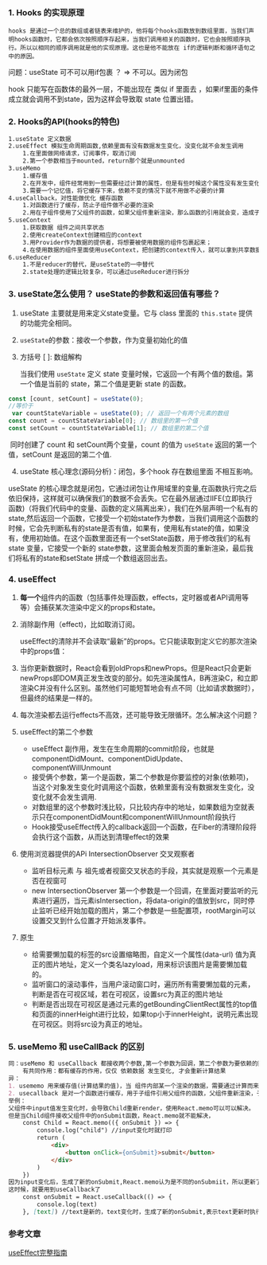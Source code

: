 ### 1. Hooks 的实现原理

```
hooks 是通过一个总的数组或者链表来维护的，他将每个hooks函数放到数组里面，当我们声明hooks函数时，它都会依次按照顺序存起来，当我们调用相关的函数时，它也会按照顺序执行。所以以相同的顺序调用就是他的实现原理。这也是他不能放在 if的逻辑判断和循环语句之中的原因。
```

问题：useState 可不可以用if包裹 ？ => 不可以。因为闭包

hook 只能写在函数体的最外一层，不能出现在 类似 if 里面去 ，如果if里面的条件成立就会调用不到state，因为这样会导致取 state 位置出错。

### 2.  Hooks的API(hooks的特色)

```markdown
1.useState 定义数据
2.useEffect 模拟生命周期函数,依赖里面有没有数据发生变化，没变化就不会发生调用
	1.在里面做网络请求，订阅事件，取消订阅
	2.第一个参数相当于mounted，return那个就是unmounted
3.useMemo
	1.缓存值
	2.在开发中，组件经常用到一些需要经过计算的属性，但是有些时候这个属性没有发生变化的，但是还是会重新进行计算
	3.需要一个记忆值，将它缓存下来，依赖不变的情况下就不用做不必要的计算
4.useCallback，对性能做优化 缓存函数
	1.对函数进行了缓存，防止子组件做不必要的渲染
	2.用在子组件使用了父组件的函数，如果父组件重新渲染，那么函数的引用就会变，造成子组件认为两次传进来的函数不一样，从而进行渲染。可以使用useCallback的第二个参数依赖判断其是否需要更新
5.useContext
	1.获取数据 组件之间共享状态
	2.使用createContext创建相应的context
	3.用Provider作为数据的提供者，将想要被使用数据的组件包裹起来；
	4.在使用数据的组件里面使用useContext，把创建的context传入，就可以拿到共享数据
6.useReducer
	1.不是reducer的替代，是useState的一中替代
	2.state处理的逻辑比较复杂，可以通过useReducer进行拆分
```

### 3. useState怎么使用？ useState的参数和返回值有哪些？

1. useState 主要就是用来定义state变量。它与 class 里面的 `this.state` 提供的功能完全相同。

2. `useState`的参数：接收一个参数，作为变量初始化的值

4. 方括号 [ ]: 数组解构

   当我们使用 `useState` 定义 state 变量时候，它返回一个有两个值的数组。第一个值是当前的 state，第二个值是更新 state 的函数。

```javascript
const [count, setCount] = useState(0);
//等价于
 var countStateVariable = useState(0); // 返回一个有两个元素的数组
const count = countStateVariable[0]; // 数组里的第一个值
const setCount = countStateVariable[1]; // 数组里的第二个值
```

​	同时创建了 count 和 setCount两个变量，count 的值为 `useState` 返回的第一个值，setCount 是返回的第二个值.

4. useState 核心理念(源码分析)：闭包，多个hook 存在数组里面 不相互影响。

useState 的核心理念就是闭包，它通过闭包让作用域里的变量,在函数执行完之后依旧保持，这样就可以确保我们的数据不会丢失。它在最外层通过IIFE(立即执行函数)（将我们代码中的变量、函数的定义隔离出来），我们在外层声明一个私有的state,然后返回一个函数，它接受一个初始state作为参数，当我们调用这个函数的时候，它会先判断私有的state是否有值，如果有，使用私有state的值，如果没有，使用初始值。在这个函数里面还有一个setState函数，用于修改我们的私有state 变量，它接受一个新的 state参数，这里面会触发页面的重新渲染，最后我们将私有的state和setState 拼成一个数组返回出去。

### 4. useEffect

1. **每一个**组件内的函数（包括事件处理函数，effects，定时器或者API调用等等）会捕获某次渲染中定义的props和state。

2. 消除副作用（effect)，比如取消订阅。

   useEffect的清除并不会读取“最新”的props。它只能读取到定义它的那次渲染中的props值：

3. 当你更新数据时，React会看到oldProps和newProps。但是React只会更新newProps即DOM真正发生改变的部分。如先渲染属性A，B再渲染C，和立即渲染C并没有什么区别。虽然他们可能短暂地会有点不同（比如请求数据时），但最终的结果是一样的。

4. 每次渲染都去运行effects不高效，还可能导致无限循环。怎么解决这个问题？

5. useEffect的第二个参数

   - useEffect 副作用，发生在生命周期的commit阶段，也就是componentDidMount、componentDidUpdate、componentWillUnmount
   - 接受俩个参数，第一个是函数，第二个参数是你要监控的对象(依赖项)，当这个对象发生变化时调用这个函数，依赖里面有没有数据发生变化，没变化就不会发生调用.
   - 对数组里的这个参数时浅比较，只比较内存中的地址，如果数组为空就表示只在componentDidMount和componentWillUnmount阶段执行
   - Hook接受useEffect传入的callback返回一个函数，在Fiber的清理阶段将会执行这个函数，从而达到清理effect的效果

1. 使用浏览器提供的APi IntersectionObserver 交叉观察者
   - 监听目标元素 与 祖先或者视窗交叉状态的手段，其实就是观察一个元素是否在视窗可
   - new IntersectionObserver 第一个参数是一个回调，在里面对要监听的元素进行遍历，当元素isIntersection，将data-origin的值放到src，同时停止监听已经开始加载的图片，第二个参数是一些配置项，rootMargin可以设置交叉到什么位置才开始派发事件。

2. 原生
   - 给需要懒加载的标签的src设置缩略图，自定义一个属性(data-url) 值为真正的图片地址，定义一个类名lazyload，用来标识该图片是需要懒加载的。
   - 监听窗口的滚动事件，当用户滚动窗口时，遍历所有需要懒加载的元素，判断是否在可视区域，若在可视区，设置src为真正的图片地址
   - 判断是否出现在可视区是通过元素的getBoundingClientRect属性的top值 和页面的innerHeight进行比较，如果top小于innerHeight，说明元素出现在可视区。则将src设为真正的地址。

### 5. useMemo 和 useCallBack 的区别

```markdown
同：useMemo 和 useCallback 都接收两个参数,第一个参数为回调，第二个参数为要依赖的数据
	有共同作用：都有缓存的作用，仅仅 依赖数据 发生变化, 才会重新计算结果
异：
1. usememo 用来缓存值(计算结果的值)，当 组件内部某一个渲染的数据，需要通过计算而来，这个计算是依赖与特定的state、props数据，我们就用useMemo来缓存这个数据，让函数在依赖不改变的情况下，不对这个值进行重新计算。
2. usecallback 是对一个函数进行缓存，用于子组件引用父组件的函数，父组件重新渲染，子组件不会因为这个函数的变动重新渲染。和React.memo搭配使用
举例：
父组件中input值发生变化时，会导致Child重新render，使用React.memo可以可以解决。
但是当Child组件接收父组件中的onSubmit函数，React.memo就不能解决，
	const Child = React.memo(({ onSubmit }) => {
    	console.log("child") //input变化时就打印
    	return (
       	 	<div>
           		<button onClick={onSubmit}>submit</button>
        	</div>
    	)
	})
因为input变化后，生成了新的onSubmit,React.memo认为是不同的onSubmiit，所以更新了
这时候，就要用到useCallback了
  	const onSubmit = React.useCallback(() => {
        console.log(text)
    }, [text]) //text是新的，text变化时，生成了新的onSubmit,表示text更新时执行
```



### 参考文章

 [useEffect完整指南](https://overreacted.io/zh-hans/a-complete-guide-to-useeffect/)

